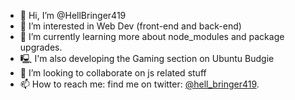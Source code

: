- 👋 Hi, I’m @HellBringer419
- 👀 I’m interested in Web Dev (front-end and back-end)
- 🌱 I’m currently learning more about node_modules and package upgrades.
- 🖳 I'm also developing the Gaming section on Ubuntu Budgie
- 💞️ I’m looking to collaborate on js related stuff
- 📫 How to reach me: find me on twitter: [@hell_bringer419](https://twitter.com/hell_bringer419).

<!---
HellBringer419/HellBringer419 is a ✨ special ✨ repository because its `README.md` (this file) appears on your GitHub profile.
You can click the Preview link to take a look at your changes.
--->
